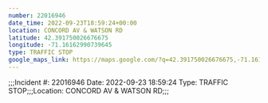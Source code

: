 ```yaml
---
number: 22016946
date_time: 2022-09-23T18:59:24+00:00
location: CONCORD AV & WATSON RD
latitude: 42.391750026676675
longitude: -71.16162990739645
type: TRAFFIC STOP
google_maps_link: https://maps.google.com/?q=42.391750026676675,-71.16162990739645
---
```


;;;Incident #: 22016946  Date: 2022-09-23 18:59:24   Type: TRAFFIC STOP;;;Location: CONCORD AV & WATSON RD;;;

